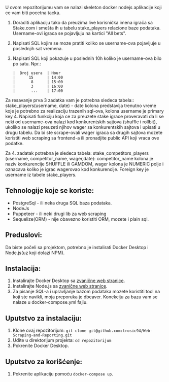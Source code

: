 
U ovom repozitorijumu vam se nalazi skeleton docker nodejs aplikacije koji ce vam biti pocetna tacka.

1.  Doraditi aplikaciju tako da preuzima live korisnička imena igrača sa Stake.com i smešta ih u tabelu stake_players relacione baze podataka.
    Username-ovi igraca se pojavljuju na kartici "All bets".
2.  Napisati SQL kojim se moze pratiti koliko se username-ova pojavljuje u poslednjih sat vremena.
3.  Napisati SQL koji pokazuje u poslednih 10h koliko je username-ova bilo po satu.
    Npr.:
    
        |  Broj usera  | Hour
        |      15      | 14:00
        |       8      | 15:00
        |       3      | 16:00
        |       ...    | 17:00
    
Za resavanje prva 3 zadatka vam je potrebna sledeca tabela:: 
stake_players(username, date) - date kolona predstavlja trenutno vreme koje je potrebno za realizaciju trazenih sql-ova, kolona username je primary key
4. Napisati funkciju koja ce za preuzete stake igrace proveravati da li se neki od username-ova nalazi kod konkurentskih sajtova (shuffle i rollbit), ukoliko se nalazi preuzeti njihov wager sa konkurentskih sajtova i upisati u drugu tabelu.
    Da bi ste scrape-ovali wager igraca sa drugih sajtova mozete koristiti web scraping sa frontend-a ili pronadjite public API koji vraca ove podatke. 
    
Za 4. zadatak potrebna je sledeca tabela:
stake_competitors_players (username, competitor_name, wager,date): competitor_name kolona je naziv konkurencije  SHUFFLE ili GAMDOM, wager kolona je NUMERIC polje i oznacava koliko je igrac wagerovao kod konkurencije. Foreign key je username iz tabele stake_players.


## Tehnologije koje se koriste:

- PostgreSql - ili neka druga SQL baza podataka.
- NodeJs
- Puppeteer - ili neki drugi lib za web scraping
- Sequelize(ORM) - nije obavezno koristiti ORM, mozete i plain sql.

## Preduslovi:

Da biste počeli sa projektom, potrebno je instalirati Docker Desktop i Node.js(uz koji dolazi NPM).

## Instalacija:

1. Instalirajte Docker Desktop sa [zvanične web stranice](https://www.docker.com/products/docker-desktop).
2. Instalirajte Node.js sa [zvanične web stranice](https://nodejs.org/).
3. Za pisanje SQL-a i upravljanje bazom podataka mozete koristiti tool na koji ste navikli, moja preporuka je dbeaver.
    Konekciju za bazu vam se nalaze u docker-compose.yml fajlu.

## Uputstvo za instalaciju:

1. Klone ovaj repozitorijum: `git clone git@github.com:trosic94/Web-Scraping-and-Reporting.git`
2. Uđite u direktorijum projekta: `cd repozitorijum`
3. Pokrenite Docker Desktop.

## Uputstvo za korišćenje:

1. Pokrenite aplikaciju pomoću `docker-compose up`.
